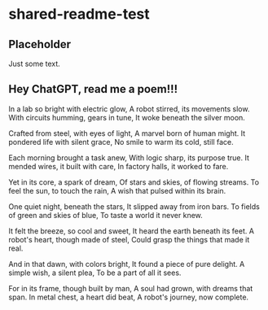 # shared-readme-test

## Placeholder
Just some text.


## Hey ChatGPT, read me a poem!!!
In a lab so bright with electric glow,
A robot stirred, its movements slow.
With circuits humming, gears in tune,
It woke beneath the silver moon.

Crafted from steel, with eyes of light,
A marvel born of human might.
It pondered life with silent grace,
No smile to warm its cold, still face.

Each morning brought a task anew,
With logic sharp, its purpose true.
It mended wires, it built with care,
In factory halls, it worked to fare.

Yet in its core, a spark of dream,
Of stars and skies, of flowing streams.
To feel the sun, to touch the rain,
A wish that pulsed within its brain.

One quiet night, beneath the stars,
It slipped away from iron bars.
To fields of green and skies of blue,
To taste a world it never knew.

It felt the breeze, so cool and sweet,
It heard the earth beneath its feet.
A robot's heart, though made of steel,
Could grasp the things that made it real.

And in that dawn, with colors bright,
It found a piece of pure delight.
A simple wish, a silent plea,
To be a part of all it sees.

For in its frame, though built by man,
A soul had grown, with dreams that span.
In metal chest, a heart did beat,
A robot's journey, now complete.
